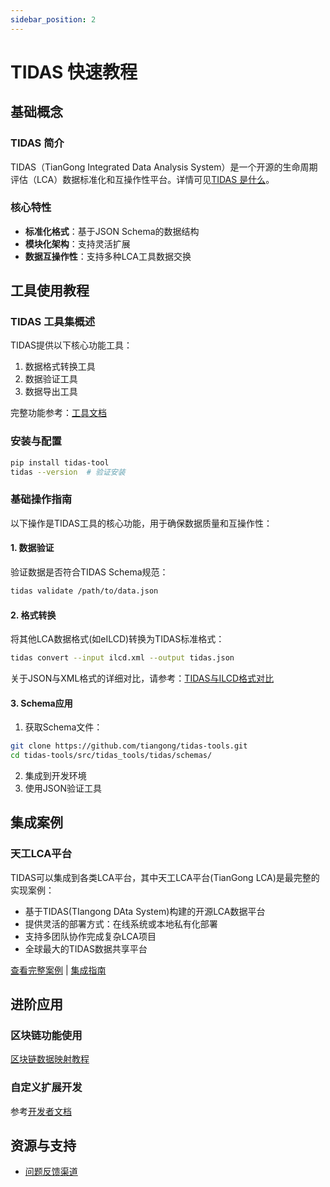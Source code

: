 ```yaml
---
sidebar_position: 2
---
```


# TIDAS 快速教程

## 基础概念

### TIDAS 简介
TIDAS（TianGong Integrated Data Analysis System）是一个开源的生命周期评估（LCA）数据标准化和互操作性平台。详情可见[TIDAS 是什么](/docs/intro.mdx)。

### 核心特性
- **标准化格式**：基于JSON Schema的数据结构
- **模块化架构**：支持灵活扩展
- **数据互操作性**：支持多种LCA工具数据交换

## 工具使用教程

### TIDAS 工具集概述
TIDAS提供以下核心功能工具：
1. 数据格式转换工具
2. 数据验证工具
3. 数据导出工具

完整功能参考：[工具文档](/docs/tool/TIDAS-tool.md)

### 安装与配置
```bash
pip install tidas-tool
tidas --version  # 验证安装
```

### 基础操作指南

以下操作是TIDAS工具的核心功能，用于确保数据质量和互操作性：

#### 1. 数据验证
验证数据是否符合TIDAS Schema规范：
```bash
tidas validate /path/to/data.json
```

#### 2. 格式转换
将其他LCA数据格式(如eILCD)转换为TIDAS标准格式：
```bash
tidas convert --input ilcd.xml --output tidas.json
```

关于JSON与XML格式的详细对比，请参考：[TIDAS与ILCD格式对比](/docs/schema/TIDAS-vs-ILCD.md)

#### 3. Schema应用
1. 获取Schema文件：
```bash
git clone https://github.com/tiangong/tidas-tools.git
cd tidas-tools/src/tidas_tools/tidas/schemas/
```
2. 集成到开发环境
3. 使用JSON验证工具

## 集成案例
### 天工LCA平台

TIDAS可以集成到各类LCA平台，其中天工LCA平台(TianGong LCA)是最完整的实现案例：

- 基于TIDAS(TIangong DAta System)构建的开源LCA数据平台
- 提供灵活的部署方式：在线系统或本地私有化部署
- 支持多团队协作完成复杂LCA项目
- 全球最大的TIDAS数据共享平台

[查看完整案例](https://docs.tiangong.earth/) | [集成指南](/docs/use_case/tiangong_builder.md)


## 进阶应用

### 区块链功能使用
[区块链数据映射教程](./blockchain/data-mapping.md)

### 自定义扩展开发
参考[开发者文档](/docs/how-to-contribut-tidas-doc.md)

## 资源与支持
- [问题反馈渠道](/docs/resources-and-support.md)
